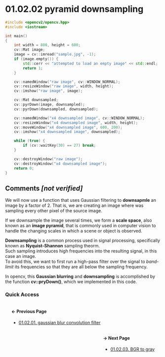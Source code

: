 # 01.02.02 pyramid downsampling

```cxx
#include <opencv2/opencv.hpp>
#include <iostream>

int main()
{
    int width = 800, height = 600;
    cv::Mat image;
    image = cv::imread("sample.jpg", -1);
    if (image.empty()) {
        std::cerr << "attempted to load an empty image" << std::endl;
        return 1;
    }

    cv::namedWindow("raw image", cv::WINDOW_NORMAL);
    cv::resizeWindow("raw image", width, height);
    cv::imshow("raw image", image);

    cv::Mat downsampled;
    cv::pyrDown(image, downsampled);
    cv::pyrDown(downsampled, downsampled);

    cv::namedWindow("x4 downsampled image", cv::WINDOW_NORMAL);
    cv::resizeWindow("x4 downsampled image", width, height);
    cv::moveWindow("x4 downsampled image", 600, 200);
    cv::imshow("x4 downsampled image", downsampled);

    while (true) {
        if (cv::waitKey(30) == 27) break;
    }

    cv::destroyWindow("raw image");
    cv::destroyWindow("x4 downsampled image");
    return 0;
}

```

## Comments *[not verified]*

We will now use a function that uses Gaussian filtering to **downsapmle**
an image by a factor of 2.
That is, we are creating an image where was sampling every other pixel of the source image.

If we downsample the image several times, we form a **scale space**,
also known as an **image pyramid**, that is commonly used in computer
vision to handle the changing scales in which a scene or object is observed.

**Downsampling** is a common process used in signal processing,
specifically known as **Nyquist-Shannon** sampling theorm.  
Such sampling introduces high frequencies into the resulting signal, in this case an image.  
To avoid this, we want to first run a high-pass filter over the signal to
*band-limit* its frequencies so that they are all below the sampling frequency.

In opencv, this **Gaussian blurring** and **downsampling** is accomplished
by the function **cv::pryDown()**, which we implemented in this code.

### Quick Access

<div class="previous_page" style="float:left;margin-left:20px;margin-right:20px">

#### &#8592; Previous Page

* [01.02.01. gaussian blur convolution filter](./../../01.the_basics/02.transformation/01.gaussian-blur.md)

</div>
<div class="next_page" style="float:right;margin-left:20px;margin-right:20px">

#### &#8594; Next Page

* [01.02.03. BGR to gray](./../../01.the_basics/02.transformation/03.bgr2gray.md)

</div>
